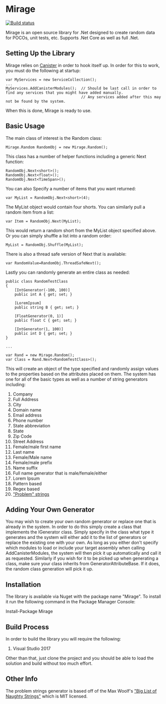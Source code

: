 # Mirage

[![Build status](https://ci.appveyor.com/api/projects/status/auo9ubhxab10lqv6?svg=true)](https://ci.appveyor.com/project/JaCraig/mirage)

Mirage is an open source library for .Net designed to create random data for POCOs, unit tests, etc. Supports .Net Core as well as full .Net.

## Setting Up the Library

Mirage relies on [Canister](https://github.com/JaCraig/Canister) in order to hook itself up. In order for this to work, you must do the following at startup:

    var MyServices = new ServiceCollection();
    ...
    MyServices.AddCanisterModules();  // Should be last call in order to find any services that you might have added manually.
                                      // Any services added after this may not be found by the system.
					
When this is done, Mirage is ready to use.

## Basic Usage

The main class of interest is the Random class:

    Mirage.Random RandomObj = new Mirage.Random();
	
This class has a number of helper functions including a generic Next function:

    RandomObj.Next<short>();
	RandomObj.Next<float>();
	RandomObj.Next<TimeSpan>();
	
You can also Specify a number of items that you want returned:

    var MyList = RandomObj.Next<short>(4);
	
The MyList object would contain four shorts. You can similarly pull a random item from a list:

    var Item = RandomObj.Next(MyList);
	
This would return a random short from the MyList object specified above. Or you can simply shuffle a list into a random order:

    MyList = RandomObj.Shuffle(MyList);
	
There is also a thread safe version of Next that is available:

    var RandomValue=RandomObj.ThreadSafeNext();
	
Lastly you can randomly generate an entire class as needed:

    public class RandomTestClass
    {
        [IntGenerator(-100, 100)]
        public int A { get; set; }

        [LoremIpsum]
        public string B { get; set; }

        [FloatGenerator(0, 1)]
        public float C { get; set; }

        [IntGenerator(1, 100)]
        public int D { get; set; }
    }
	
	...
	
	var Rand = new Mirage.Random();
	var Class = Rand.Next<RandomTestClass>();
	
This will create an object of the type specified and randomly assign values to the properties based on the attributes placed on them. The system has one for all of the basic types as well as a number of string generators including:

1. Company
2. Full Address
3. City
4. Domain name
5. Email address
6. Phone number
7. State abbreviation
8. State
9. Zip Code
10. Street Address
11. Female/male first name
12. Last name
13. Female/Male name
14. Female/male prefix
15. Name suffix
16. Full name generator that is male/female/either
17. Lorem Ipsum
18. Pattern based
19. Regex based
20. ["Problem" strings](https://github.com/minimaxir/big-list-of-naughty-strings)


## Adding Your Own Generator

You may wish to create your own random generator or replace one that is already in the system. In order to do this simply create a class that implements the IGenerator class. Simply specify in the class what type it generates and the system will either add it to the list of generators or replace the existing one with your own. As long as you either don't specify which modules to load or include your target assembly when calling AddCanisterModules, the system will then pick it up automatically and call it as requested. Similarly if you wish for it to be picked up when generating a class, make sure your class inherits from GeneratorAttributeBase. If it does, the random class generation will pick it up.

## Installation

The library is available via Nuget with the package name "Mirage". To install it run the following command in the Package Manager Console:

Install-Package Mirage

## Build Process

In order to build the library you will require the following:

1. Visual Studio 2017

Other than that, just clone the project and you should be able to load the solution and build without too much effort.

## Other Info

The problem strings generator is based off of the Max Woolf's ["Big List of Naughty Strings"](https://github.com/minimaxir/big-list-of-naughty-strings) which is MIT licensed.
